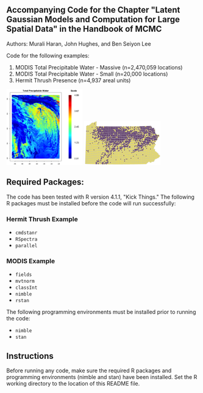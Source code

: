## Accompanying Code for the Chapter "Latent Gaussian Models and Computation for Large Spatial Data" in the Handbook of MCMC

Authors: Murali Haran, John Hughes, and Ben Seiyon Lee


Code for the following examples:
1. MODIS Total Precipitable Water - Massive (n=2,470,059 locations)
2. MODIS Total Precipitable Water - Small (n=20,000 locations)
3. Hermit Thrush Presence (n=4,937 areal units)

<p float="left">
  <img src="/MODIS_precipitableWater/TotalPrecipitableWater.png" width="200" />
  <img src="/hermit_thrush_BSF/thrushdata.png" width="200" />
</p>


## Required Packages:
The code has been tested with R version 4.1.1, "Kick Things."  The following R packages must be installed before the code will run successfully:

### Hermit Thrush Example
- `cmdstanr`
- `RSpectra`
- `parallel`

### MODIS Example
- `fields`
- `mvtnorm`
- `classInt`
- `nimble`
- `rstan`

The following programming environments must be installed prior to running the code:
- `nimble`
- `stan`

## Instructions

Before running any code, make sure the required R packages and programming environments (nimble and stan) have been installed.  Set the R working directory to the location of this README file.
